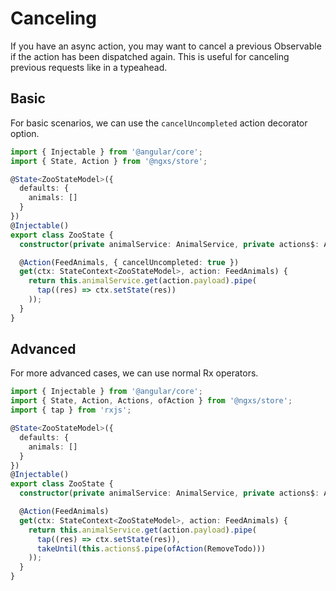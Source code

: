 # Canceling

If you have an async action, you may want to cancel a previous Observable if the action has been dispatched again.
This is useful for canceling previous requests like in a typeahead.

## Basic

For basic scenarios, we can use the `cancelUncompleted` action decorator option.

```ts
import { Injectable } from '@angular/core';
import { State, Action } from '@ngxs/store';

@State<ZooStateModel>({
  defaults: {
    animals: []
  }
})
@Injectable()
export class ZooState {
  constructor(private animalService: AnimalService, private actions$: Actions) {}

  @Action(FeedAnimals, { cancelUncompleted: true })
  get(ctx: StateContext<ZooStateModel>, action: FeedAnimals) {
    return this.animalService.get(action.payload).pipe(
      tap((res) => ctx.setState(res))
    ));
  }
}
```

## Advanced

For more advanced cases, we can use normal Rx operators.

```ts
import { Injectable } from '@angular/core';
import { State, Action, Actions, ofAction } from '@ngxs/store';
import { tap } from 'rxjs';

@State<ZooStateModel>({
  defaults: {
    animals: []
  }
})
@Injectable()
export class ZooState {
  constructor(private animalService: AnimalService, private actions$: Actions) {}

  @Action(FeedAnimals)
  get(ctx: StateContext<ZooStateModel>, action: FeedAnimals) {
    return this.animalService.get(action.payload).pipe(
      tap((res) => ctx.setState(res)),
      takeUntil(this.actions$.pipe(ofAction(RemoveTodo)))
    ));
  }
}
```
